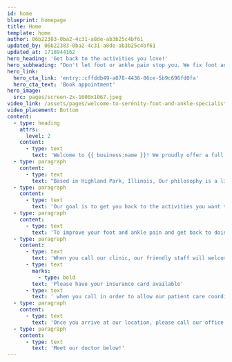 ```yaml
---
id: home
blueprint: homepage
title: Home
template: home
author: 06b22383-0ba2-4c31-a8de-ab3b25c4bf61
updated_by: 06b22383-0ba2-4c31-a8de-ab3b25c4bf61
updated_at: 1718944162
hero_heading: 'Get back to the activities you love!'
hero_subheading: "Don't let foot or ankle pain stop you. We fix foot and ankle pain so you can walk, hike or run for life."
hero_link:
  hero_cta_link: 'entry::cffddb49-a078-4436-86ce-5b9c696fd0fa'
  hero_cta_text: 'Book appointment'
hero_image:
  src: pages/screen-2x-1600x1067.jpeg
video_link: /assets/pages/welcome-to-serenity-foot-and-ankle-specialists.mp4
video_placement: Bottom
content:
  - type: heading
    attrs:
      level: 2
    content:
      - type: text
        text: 'Welcome to {{ business:name }}! We proudly offer a full array of services to women, men, and children, of all ages.'
  - type: paragraph
    content:
      - type: text
        text: "Based in Highland Park, Illinois, Our philosophy is a little different at {{ business:name }}, we don’t think visiting the doctor needs to be an anxiety-producing experience – in fact, we hope to make your experience as stress-free as possible!\_We proudly offer a full array of foot and ankle services to all age groups."
  - type: paragraph
    content:
      - type: text
        text: 'Our goal is to get you back to the activities you want to do with as little downtime as possible! We are located at {{ business:address_single }}. We are located in Highland Park and service the following communities such as: Deerfield, Northbrook, Highwood, Northfield and many more.'
  - type: paragraph
    content:
      - type: text
        text: 'To improve your foot and ankle pain and get back to doing the activities you love – call {{ business:phone }}!'
  - type: paragraph
    content:
      - type: text
        text: 'When you call our clinic, our friendly staff will welcome you into our office. '
      - type: text
        marks:
          - type: bold
        text: 'Please have your insurance card available'
      - type: text
        text: ' when you call in order to allow our patient care coordinator to set up your appointment!'
  - type: paragraph
    content:
      - type: text
        text: 'Once you arrive at our location, please call our office to notify us of your arrival. We will greet you at the lobby doors and welcome you into our clinic as you are escorted straight to your exam room.'
  - type: paragraph
    content:
      - type: text
        text: 'Meet our doctor below!'
---
```

